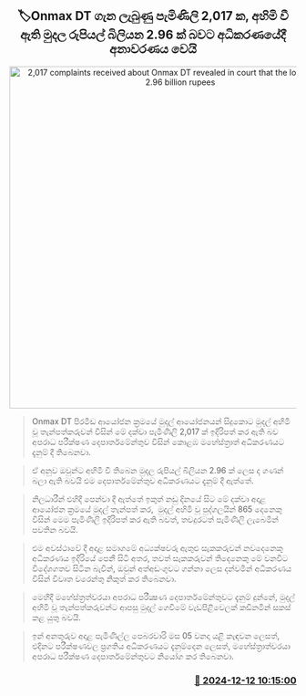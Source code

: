 <p align='center'><b><h2 align='center' title='2,017 complaints received about Onmax DT revealed in court that the lost amount is 2.96 billion rupees'>🏷Onmax DT ගැන ලැබුණු පැමිණිලි 2,017 ක, අහිමි වී ඇති මුදල රුපියල් බිලියන 2.96 ක් බවට අධිකරණයේදී අනාවරණය වෙයි</h2></b></p>
<p align='center'><img src='https://helakuru.sgp1.cdn.digitaloceanspaces.com/esana/images/lib/onmax-court.jpg' width='600' alt='2,017 complaints received about Onmax DT revealed in court that the lost amount is 2.96 billion rupees'></p>

> Onmax DT පිරමීඩ ආයෝජන ක්‍රමයේ මුදල් ආයෝජනයන් සිදුකොට මුදල් අහිමි වූ තැන්පත්කරුවන් විසින් මේ දක්වා පැමිණිලි 2,017 ක් ඉදිරිපත් කර ඇති බව අපරාධ පරීක්ෂණ දෙපාර්තමේන්තුව විසින් කොළඹ මහේස්ත්‍රාත් අධිකරණයට දැනුම් දී තිබෙනවා.

> ඒ අනුව ඔවුන්ට අහිමි වී තිබෙන මුදල රුපියල් බිලියන 2.96 ක් ලෙස ද ගණන් බලා ඇති බවයි එම දෙපාර්තමේන්තුව අධිකරණයට දැනුම් දී ඇත්තේ.

> නිලධාරීන් එහිදී පෙන්වා දී ඇත්තේ ඉකුත් නඩු දිනයේ සිට මේ දක්වා අදාළ ආයෝජන ක්‍රමයේ මුදල් තැන්පත් කර,  මුදල් අහිමි වූ පුද්ගලයින් 865 දෙනෙකු විසින් මෙම පැමිණිලි ඉදිරිපත් කර ඇති බවත්, තවදුරටත් පැමිණිලි ලැබෙමින් පවතින බවයි.

> එම අවස්ථාවේ දී අදාළ සමාගමේ අධ්‍යක්ෂවරු ඇතුළු සැකකරුවන් නවදෙනෙකු අධිකරණය ඉදිරියේ පෙනී සිටි අතර, තවත් සැකකරුවන් තිදෙනෙකු මේ වනවිට විදේශගතව සිටින බැවින්, ඔවුන් අත්අඩංගුවට ගන්නා ලෙස දන්වමින් අධිකරණය විසින් විවෘත වරෙන්තු නිකුත් කර තිබෙනවා.

> මෙහිදී මහේස්ත්‍රත්වරයා අපරාධ පරීක්‍ෂණ දෙපාර්තමේන්තුවට දැනුම් දුන්නේ, මුදල් අහිමි වූ තැන්පත්කරුවන්ට ආපසු මුදල් ගෙවීමේ වැඩපිළිවෙලක් කඩිනමින් සකස් කළ යුතු බවයි.

> ඉන් අනතුරුව අදාළ පැමිණිල්ල පෙබරවාරි මස 05 වනදා යළි කැඳවන ලෙසත්, එදිනට පරීක්ෂණවල ප්‍රගතිය අධිකරණයට දැනුම්දෙන ලෙසත්, මහේස්ත්‍රාත්වරයා අපරාධ පරීක්ෂණ දෙපාර්තමේන්තුවට නියෝග කර තිබෙනවා.



<h3 align='right'><a href='https://www.helakuru.lk/esana/p/105854/'>📅 2024-12-12 10:15:00</a></h3>

